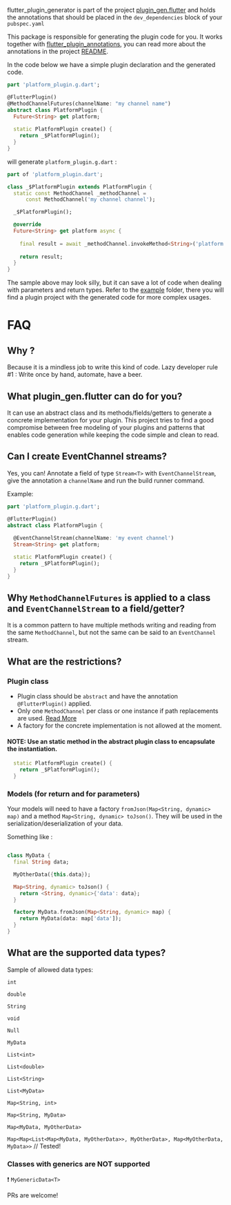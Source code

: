 flutter_plugin_generator is part of the project [plugin_gen.flutter](https://github.com/BugsBunnyBR/plugin_gen.flutter/) 
and holds the annotations that should be placed in the `dev_dependencies` block of your `pubspec.yaml`


This package is responsible for generating the plugin code for you.
It works together with [flutter_plugin_annotations](https://pub.dev/packages/flutter_plugin_annotations), 
you can read more about the annotations in the project [README](https://github.com/BugsBunnyBR/plugin_gen.flutter/blob/master/flutter_plugin_annotations/README.md). 

In the code below we have a simple plugin declaration and the generated code.


```dart
part 'platform_plugin.g.dart';

@FlutterPlugin()
@MethodChannelFutures(channelName: "my channel name")
abstract class PlatformPlugin {
  Future<String> get platform;
  
  static PlatformPlugin create() {
    return _$PlatformPlugin();
  }
}
```

will generate `platform_plugin.g.dart` : 


```dart
part of 'platform_plugin.dart';

class _$PlatformPlugin extends PlatformPlugin {
  static const MethodChannel _methodChannel =
      const MethodChannel('my channel channel');

  _$PlatformPlugin();

  @override
  Future<String> get platform async {
    
    final result = await _methodChannel.invokeMethod<String>('platform');
    
    return result;
  }
}

```

The sample above may look silly, but it can save a lot of code when dealing with parameters and return types.
Refer to the [example](https://github.com/BugsBunnyBR/plugin_gen.flutter/tree/master/example/) folder, 
there you will find a plugin project with the generated code for more complex usages.

# FAQ

## Why ?

Because it is a mindless job to write this kind of code.
Lazy developer rule #1 : Write once by hand, automate, have a beer.

## What plugin_gen.flutter can do for you?

It can use an abstract class and its methods/fields/getters to generate a concrete implementation for your plugin.
This project tries to find a good compromise between free modeling of your plugins and patterns that enables code generation
while keeping the code simple and clean to read.

## Can I create EventChannel streams?

Yes, you can! Annotate a field of type `Stream<T>` with `EventChannelStream`, 
give the annotation a `channelName` and run the build runner command.


Example: 
```dart
part 'platform_plugin.g.dart';

@FlutterPlugin()
abstract class PlatformPlugin {
  
  @EventChannelStream(channelName: 'my event channel')
  Stream<String> get platform;

  static PlatformPlugin create() {
    return _$PlatformPlugin();
  }
}

```

## Why `MethodChannelFutures` is applied to a class and `EventChannelStream` to a field/getter?

It is a common pattern to have multiple methods writing and reading from the same `MethodChannel`, but
not the same can be said to an `EventChannel` stream.


## What are the restrictions?

### Plugin class

* Plugin class should be `abstract` and have the annotation `@FlutterPlugin()` applied.
* Only one `MethodChannel` per class or one instance if path replacements are used. 
[Read More](https://github.com/BugsBunnyBR/plugin_gen.flutter/blob/master/flutter_plugin_annotations/README.md)
* A factory for the concrete implementation is not allowed at the moment.
#### NOTE: Use an static method in the abstract plugin class to encapsulate the instantiation.

```dart
  static PlatformPlugin create() {
    return _$PlatformPlugin();
  }
```

### Models (for return and for parameters)

Your models will need to have a factory `fromJson(Map<String, dynamic> map)` and a method `Map<String, dynamic> toJson()`.
They will be used in the serialization/deserialization of your data.

Something like : 

```dart

class MyData {
  final String data;

  MyOtherData({this.data});

  Map<String, dynamic> toJson() {
    return <String, dynamic>{'data': data};
  }

  factory MyData.fromJson(Map<String, dynamic> map) {
    return MyData(data: map['data']);
  }
}

```

## What are the supported data types?

Sample of allowed data types:

`int`

`double`

`String`

`void`

`Null`

`MyData`

`List<int>`

`List<double>`

`List<String>`

`List<MyData>`

`Map<String, int>`

`Map<String, MyData>`

`Map<MyData, MyOtherData>`

`Map<Map<List<Map<MyData, MyOtherData>>, MyOtherData>, Map<MyOtherData, MyData>>` // Tested!



### Classes with generics are **NOT** supported

:exclamation: `MyGenericData<T>`


PRs are welcome!